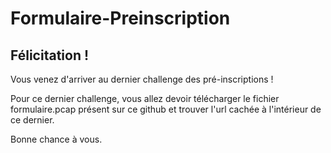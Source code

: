 # Formulaire-Preinscription

## Félicitation !

Vous venez d'arriver au dernier challenge des pré-inscriptions !

Pour ce dernier challenge, vous allez devoir télécharger le fichier formulaire.pcap présent sur ce github et trouver l'url cachée à l'intérieur de ce dernier.

Bonne chance à vous.
